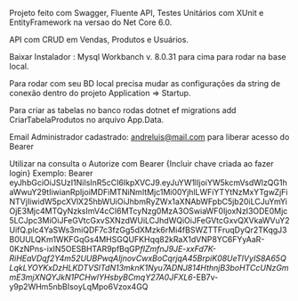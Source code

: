 Projeto feito com Swagger, Fluente API, Testes Unitários com XUnit e EntityFramework na versao do Net Core 6.0.

API com CRUD em Vendas, Produtos e Usuários.

Baixar Instalador : Mysql Workbanch v. 8.0.31 para cima para rodar na base local.

Para rodar com seu BD local precisa mudar as configurações da string de conexão dentro do projeto Application => Startup.

Para criar as tabelas no banco rodas dotnet ef migrations add CriarTabelaProdutos no arquivo App.Data.

Email Administrador cadastrado:
andreluis@mail.com para liberar acesso do Bearer

Utilizar na consulta o Autorize com Bearer {Incluir chave criada ao fazer login}
Exemplo: Bearer eyJhbGciOiJSUzI1NiIsInR5cCI6IkpXVCJ9.eyJuYW1lIjoiYW5kcmVsdWlzQG1haWwuY29tIiwianRpIjoiMDFiMTNiNmItMjc1Mi00YjhlLWFiYTYtNzMxYTgwZjFiNTVjIiwidW5pcXVlX25hbWUiOiJhbmRyZWx1aXNAbWFpbC5jb20iLCJuYmYiOjE3Mjc4MTQyNzksImV4cCI6MTcyNzg0MzA3OSwiaWF0IjoxNzI3ODE0Mjc5LCJpc3MiOiJFeGVtcGxvSXNzdWUiLCJhdWQiOiJFeGVtcGxvQXVkaWVuY2UifQ.plc4YaSWs3miQDF7c3fzGg5dXMzk6rMi4fBSWZTTFruqDyQr2TKqgJ3B0UULQKm1WKFGqGs4MHSGQUFKHqq82kRaX1dVNP8YC6FYyAaR-0KzNPns-ixIN5OESBHTAR9pfBqGP*fIZmfnJ9JE-xxFd7K-RiHEaVDqf2Y4m52UUBPwqAIjnovCwxBoCqrjqA45BrpiK08UeTIVyIS8A65QLqkLYOYKxDzHLKDTVSITdN13mknK1Nyu7ADNJ814HthnjB3boHTCcUNzGmmE3mjXNQYJkN1PCHwlYHsbyBCmqY27A0JFXL6*-EB7v-y9p2WHm5nbBIsoyLqMpo6Vzox4GQ
